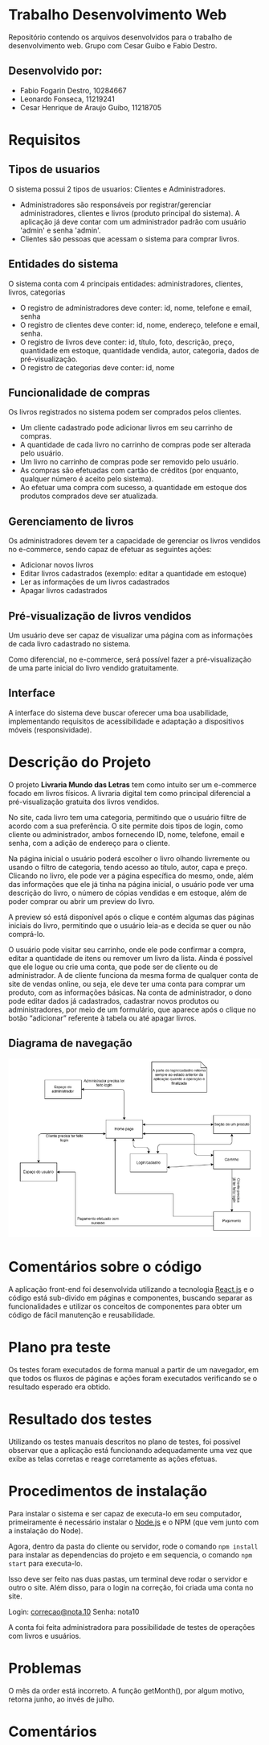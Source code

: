 # Trabalho Desenvolvimento Web

Repositório contendo os arquivos desenvolvidos para o trabalho de desenvolvimento web. Grupo com Cesar Guibo e Fabio Destro.

## Desenvolvido por:

- Fabio Fogarin Destro, 10284667
- Leonardo Fonseca, 11219241
- Cesar Henrique de Araujo Guibo, 11218705

# Requisitos

## Tipos de usuarios

O sistema possui 2 tipos de usuarios: Clientes e Administradores.

- Administradores são responsáveis por registrar/gerenciar administradores, clientes e livros (produto principal do sistema). A aplicação já deve contar com um administrador padrão com usuário 'admin' e senha 'admin'.
- Clientes são pessoas que acessam o sistema para comprar livros.

## Entidades do sistema

O sistema conta com 4 principais entidades: administradores, clientes, livros, categorias

- O registro de administradores deve conter: id, nome, telefone e email, senha
- O registro de clientes deve conter: id, nome, endereço, telefone e email, senha.
- O registro de livros deve conter: id, título, foto, descrição, preço, quantidade em estoque, quantidade vendida, autor, categoria, dados de pré-visualização.
- O registro de categorias deve conter: id, nome

## Funcionalidade de compras

Os livros registrados no sistema podem ser comprados pelos clientes.

- Um cliente cadastrado pode adicionar livros em seu carrinho de compras.
- A quantidade de cada livro no carrinho de compras pode ser alterada pelo usuário.
- Um livro no carrinho de compras pode ser removido pelo usuário.
- As compras são efetuadas com cartão de créditos (por enquanto, qualquer número é aceito pelo sistema).
- Ao efetuar uma compra com sucesso, a quantidade em estoque dos produtos comprados deve ser atualizada.

## Gerenciamento de livros

Os administradores devem ter a capacidade de gerenciar os livros vendidos no e-commerce, sendo capaz de efetuar as seguintes ações:

- Adicionar novos livros
- Editar livros cadastrados (exemplo: editar a quantidade em estoque)
- Ler as informações de um livros cadastrados
- Apagar livros cadastrados

## Pré-visualização de livros vendidos

Um usuário deve ser capaz de visualizar uma página com as informações de cada livro cadastrado no sistema.

Como diferencial, no e-commerce, será possível fazer a pré-visualização de uma parte inicial do livro vendido gratuitamente.

## Interface

A interface do sistema deve buscar oferecer uma boa usabilidade, implementando requisitos de acessibilidade e adaptação a dispositivos móveis (responsividade).

# Descrição do Projeto

O projeto **Livraria Mundo das Letras** tem como intuito ser um e-commerce focado em livros físicos. A livraria digital tem como principal diferencial a pré-visualização gratuita dos livros vendidos.

No site, cada livro tem uma categoria, permitindo que o usuário filtre de acordo com a sua preferência. O site permite dois tipos de login, como cliente ou administrador, ambos fornecendo ID, nome, telefone, email e senha, com a adição de endereço para o cliente.

Na página inicial o usuário poderá escolher o livro olhando livremente ou usando o filtro de categoria, tendo acesso ao título, autor, capa e preço. Clicando no livro, ele pode ver a página específica do mesmo, onde, além das informações que ele já tinha na página inicial, o usuário pode ver uma descrição do livro, o número de cópias vendidas e em estoque, além de poder comprar ou abrir um preview do livro.

A preview só está disponível após o clique e contém algumas das páginas iniciais do livro, permitindo que o usuário leia-as e decida se quer ou não comprá-lo.

O usuário pode visitar seu carrinho, onde ele pode confirmar a compra, editar a quantidade de itens ou remover um livro da lista. Ainda é possível que ele logue ou crie uma conta, que pode ser de cliente ou de administrador. A de cliente funciona da mesma forma de qualquer conta de site de vendas online, ou seja, ele deve ter uma conta para comprar um produto, com as informações básicas. Na conta de administrador, o dono pode editar dados já cadastrados, cadastrar novos produtos ou administradores, por meio de um formulário, que aparece após o clique no botão “adicionar” referente à tabela ou até apagar livros.

## Diagrama de navegação

![image](./navigation-diagram.png)

# Comentários sobre o código

A aplicação front-end foi desenvolvida utilizando a tecnologia [React.js](https://pt-br.reactjs.org/) e o código está sub-divido em páginas e componentes, buscando separar as funcionalidades e utilizar os conceitos de componentes para obter um código de fácil manutenção e reusabilidade.

# Plano pra teste

Os testes foram executados de forma manual a partir de um navegador, em que todos os fluxos de páginas e ações foram executados verificando se o resultado esperado era obtido.

# Resultado dos testes

Utilizando os testes manuais descritos no plano de testes, foi possivel observar que a aplicação está funcionando adequadamente uma vez que exibe as telas corretas e reage corretamente as ações efetuas.

# Procedimentos de instalação

Para instalar o sistema e ser capaz de executa-lo em seu computador, primeiramente é necessário instalar o [Node.js](https://nodejs.org/) e o NPM (que vem junto com a instalação do Node).

Agora, dentro da pasta do cliente ou servidor, rode o comando `npm install` para instalar as dependencias do projeto e em sequencia, o comando `npm start` para executa-lo.

Isso deve ser feito nas duas pastas, um terminal deve rodar o servidor e outro o site. Além disso, para o login na correção, foi criada uma conta no site.

Login: correcao@nota.10
Senha: nota10

A conta foi feita administradora para possibilidade de testes de operações com livros e usuários.

# Problemas

O mês da order está incorreto. A função getMonth(), por algum motivo, retorna junho, ao invés de julho.

# Comentários
